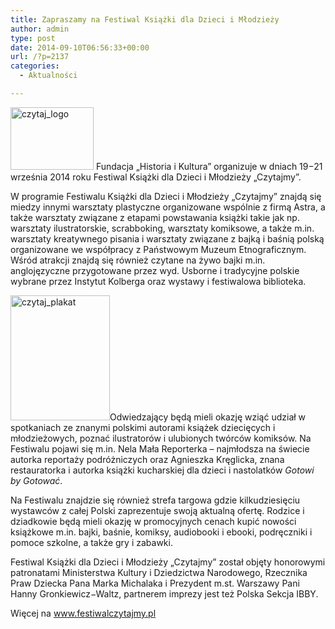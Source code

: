 ```yaml
---
title: Zapraszamy na Festiwal Książki dla Dzieci i Młodzieży
author: admin
type: post
date: 2014-09-10T06:56:33+00:00
url: /?p=2137
categories:
  - Aktualności

---
```

<a href="http://www.ibby.pl/wp-content/uploads/2014/08/czytaj_logo.jpg" rel="lightbox[2137]"><img class="alignleft wp-image-2138 size-thumbnail" src="http://www.ibby.pl/wp-content/uploads/2014/08/czytaj_logo-133x100.jpg" alt="czytaj_logo" width="133" height="100" srcset="http://www.ibby.pl/wp-content/uploads/2014/08/czytaj_logo-133x100.jpg 133w, http://www.ibby.pl/wp-content/uploads/2014/08/czytaj_logo-266x200.jpg 266w, http://www.ibby.pl/wp-content/uploads/2014/08/czytaj_logo.jpg 400w" sizes="(max-width: 133px) 100vw, 133px" /></a> Fundacja „Historia i Kultura” organizuje w dniach 19−21 września 2014 roku Festiwal Książki dla Dzieci i Młodzieży „Czytajmy”.

<!--more-->

W programie Festiwalu Książki dla Dzieci i Młodzieży „Czytajmy” znajdą się miedzy innymi warsztaty plastyczne organizowane wspólnie z firmą Astra, a także warsztaty związane z etapami powstawania książki takie jak np. warsztaty ilustratorskie, scrabboking, warsztaty komiksowe, a także m.in. warsztaty kreatywnego pisania i warsztaty związane z bajką i baśnią polską organizowane we współpracy z Państwowym Muzeum Etnograficznym. Wśród atrakcji znajdą się również czytane na żywo bajki m.in. anglojęzyczne przygotowane przez wyd. Usborne i tradycyjne polskie wybrane przez Instytut Kolberga oraz wystawy i festiwalowa biblioteka.

<a href="http://www.ibby.pl/wp-content/uploads/2014/08/czytaj_plakat.jpg" rel="lightbox[2137]"><img class="alignright wp-image-2139 size-medium" src="http://www.ibby.pl/wp-content/uploads/2014/08/czytaj_plakat-159x200.jpg" alt="czytaj_plakat" width="159" height="200" srcset="http://www.ibby.pl/wp-content/uploads/2014/08/czytaj_plakat-159x200.jpg 159w, http://www.ibby.pl/wp-content/uploads/2014/08/czytaj_plakat-79x100.jpg 79w, http://www.ibby.pl/wp-content/uploads/2014/08/czytaj_plakat.jpg 440w" sizes="(max-width: 159px) 100vw, 159px" /></a>Odwiedzający będą mieli okazję wziąć udział w spotkaniach ze znanymi polskimi autorami książek dziecięcych i młodzieżowych, poznać ilustratorów i ulubionych twórców komiksów. Na Festiwalu pojawi się m.in. Nela Mała Reporterka – najmłodsza na świecie autorka reportaży podróżniczych oraz Agnieszka Kręglicka, znana restauratorka i autorka książki kucharskiej dla dzieci i nastolatków _Gotowi by Gotować_.

Na Festiwalu znajdzie się również strefa targowa gdzie kilkudziesięciu wystawców z całej Polski zaprezentuje swoją aktualną ofertę. Rodzice i dziadkowie będą mieli okazję w promocyjnych cenach kupić nowości książkowe m.in. bajki, baśnie, komiksy, audiobooki i ebooki, podręczniki i pomoce szkolne, a także gry i zabawki.

Festiwal Książki dla Dzieci i Młodzieży „Czytajmy” został objęty honorowymi patronatami Ministerstwa Kultury i Dziedzictwa Narodowego, Rzecznika Praw Dziecka Pana Marka Michalaka i Prezydent m.st. Warszawy Pani Hanny Gronkiewicz−Waltz, partnerem imprezy jest też Polska Sekcja IBBY.

Więcej na <a href="http://www.festiwalczytajmy.pl" target="_blank">www.festiwalczytajmy.pl</a>